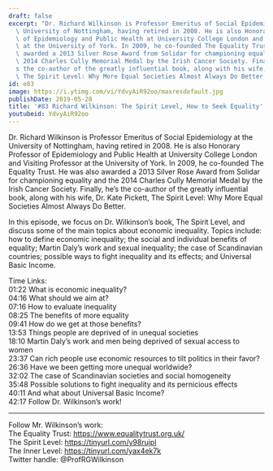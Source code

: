 ```yaml
---
draft: false
excerpt: "Dr. Richard Wilkinson is Professor Emeritus of Social Epidemiology at the\
  \ University of Nottingham, having retired in 2008. He is also Honorary Professor\
  \ of Epidemiology and Public Health at University College London and Visiting Professor\
  \ at the University of York. In 2009, he co-founded The Equality Trust. He was also\
  \ awarded a 2013 Silver Rose Award from Solidar for championing equality and the\
  \ 2014 Charles Cully Memorial Medal by the Irish Cancer Society. Finally, he\u2019\
  s the co-author of the greatly influential book, along with his wife, Dr. Kate Pickett,\
  \ The Spirit Level: Why More Equal Societies Almost Always Do Better."
id: e83
image: https://i.ytimg.com/vi/YdvyAiR92oo/maxresdefault.jpg
publishDate: 2019-05-28
title: '#83 Richard Wilkinson: The Spirit Level, How to Seek Equality'
youtubeid: YdvyAiR92oo
---
```

Dr. Richard Wilkinson is Professor Emeritus of Social Epidemiology at the University of Nottingham, having retired in 2008. He is also Honorary Professor of Epidemiology and Public Health at University College London and Visiting Professor at the University of York. In 2009, he co-founded The Equality Trust. He was also awarded a 2013 Silver Rose Award from Solidar for championing equality and the 2014 Charles Cully Memorial Medal by the Irish Cancer Society. Finally, he’s the co-author of the greatly influential book, along with his wife, Dr. Kate Pickett, The Spirit Level: Why More Equal Societies Almost Always Do Better.

In this episode, we focus on Dr. Wilkinson’s book, The Spirit Level, and discuss some of the main topics about economic inequality. Topics include: how to define economic inequality; the social and individual benefits of equality; Martin Daly’s work and sexual inequality; the case of Scandinavian countries; possible ways to fight inequality and its effects; and Universal Basic Income. 

Time Links:  
01:22  What is economic inequality?        
04:16  What should we aim at?      
07:16  How to evaluate inequality  
08:25  The benefits of more equality  
09:41  How do we get at those benefits?          
13:53  Things people are deprived of in unequal societies       
18:10  Martin Daly’s work and men being deprived of sexual access to women    
23:37  Can rich people use economic resources to tilt politics in their favor?  
26:36  Have we been getting more unequal worldwide?  
32:02  The case of Scandinavian societies and social homogeneity   
35:48  Possible solutions to fight inequality and its pernicious effects  
40:11  And what about Universal Basic Income?  
42:17  Follow Dr. Wilkinson’s work!

---

Follow Mr. Wilkinson’s work:  
The Equality Trust: https://www.equalitytrust.org.uk/  
The Spirit Level: https://tinyurl.com/y98rujpl  
The Inner Level: https://tinyurl.com/yax4ek7k  
Twitter handle: @ProfRGWilkinson
